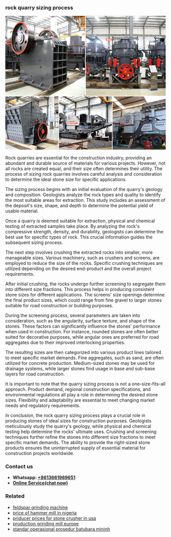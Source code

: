 <h3>rock quarry sizing process</h3><img src='1708322923.jpg' alt=''><p>Rock quarries are essential for the construction industry, providing an abundant and durable source of materials for various projects. However, not all rocks are created equal, and their size often determines their utility. The process of sizing rock quarries involves careful analysis and consideration to determine the ideal stone size for specific applications.</p><p>The sizing process begins with an initial evaluation of the quarry's geology and composition. Geologists analyze the rock types and quality to identify the most suitable areas for extraction. This study includes an assessment of the deposit's size, shape, and depth to determine the potential yield of usable material.</p><p>Once a quarry is deemed suitable for extraction, physical and chemical testing of extracted samples take place. By analyzing the rock's compressive strength, density, and durability, geologists can determine the best use for specific types of rock. This crucial information guides the subsequent sizing process.</p><p>The next step involves crushing the extracted rocks into smaller, more manageable sizes. Various machinery, such as crushers and screens, are employed to reduce the size of the rocks. Specific crushing techniques are utilized depending on the desired end-product and the overall project requirements.</p><p>After initial crushing, the rocks undergo further screening to segregate them into different size fractions. This process helps in producing consistent stone sizes for different applications. The screens' size openings determine the final product sizes, which could range from fine gravel to larger stones suitable for road construction or building purposes.</p><p>During the screening process, several parameters are taken into consideration, such as the angularity, surface texture, and shape of the stones. These factors can significantly influence the stones' performance when used in construction. For instance, rounded stones are often better suited for decorative purposes, while angular ones are preferred for road aggregates due to their improved interlocking properties.</p><p>The resulting sizes are then categorized into various product lines tailored to meet specific market demands. Fine aggregates, such as sand, are often utilized for concrete production. Medium-sized stones may be used for drainage systems, while larger stones find usage in base and sub-base layers for road construction.</p><p>It is important to note that the quarry sizing process is not a one-size-fits-all approach. Product demand, regional construction specifications, and environmental regulations all play a role in determining the desired stone sizes. Flexibility and adaptability are essential to meet changing market needs and regulatory requirements.</p><p>In conclusion, the rock quarry sizing process plays a crucial role in producing stones of ideal sizes for construction purposes. Geologists meticulously study the quarry's geology, while physical and chemical testing help determine the rocks' ultimate uses. Crushing and screening techniques further refine the stones into different size fractions to meet specific market demands. The ability to provide the right-sized stone products ensures the uninterrupted supply of essential material for construction projects worldwide.</p><h3>Contact us</h3><ul><li><strong>Whatsapp:&nbsp;<a href="https://wa.me/8613661969651">+8613661969651</a></strong></li><li><a href="https://swt.shibang-china.com/?git&amp;zhl&amp;rock quarry sizing process"><strong>Online Service(chat now)</strong></a></li></ul><h3>Related</h3><ul><li><a href='feldspar grinding machine.md'>feldspar grinding machine</a></li><li><a href='price of hammer mill in nigeria.md'>price of hammer mill in nigeria</a></li><li><a href='priducer prices for stone crusher in usa.md'>priducer prices for stone crusher in usa</a></li><li><a href='production grinding mill europe.md'>production grinding mill europe</a></li><li><a href='standar operasional prosedur batubara mininh.md'>standar operasional prosedur batubara mininh</a></li></ul>